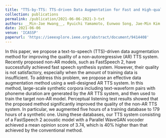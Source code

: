 ```yaml
---
title: "TTS-by-TTS: TTS-driven Data Augmentation for Fast and High-quality Speech Synthesis"
collection: publications
permalink: /publication/2021-06-06-2021-3-txt
authors: __Min-Jae Hwang__, Ryuichi Yamamoto, Eunwoo Song, Jae-Min Kim
date: 2021-06-06
venue: 'ICASSP'
paperurl: 'https://ieeexplore.ieee.org/abstract/document/9414408'
---
```

In this paper, we propose a text-to-speech (TTS)-driven data augmentation method for improving the quality of a non-autoregressive (AR) TTS system. Recently proposed non-AR models, such as FastSpeech 2, have successfully achieved fast speech synthesis system. However, their quality is not satisfactory, especially when the amount of training data is insufficient. To address this problem, we propose an effective data augmentation method using a well-designed AR TTS system. In this method, large-scale synthetic corpora including text-waveform pairs with phoneme duration are generated by the AR TTS system, and then used to train the target non-AR model. Perceptual listening test results showed that the proposed method significantly improved the quality of the non-AR TTS system. In particular, we augmented five hours of a training database to 179 hours of a synthetic one. Using these databases, our TTS system consisting of a FastSpeech 2 acoustic model with a Parallel WaveGAN vocoder achieved a mean opinion score of 3.74, which is 40% higher than that achieved by the conventional method.
